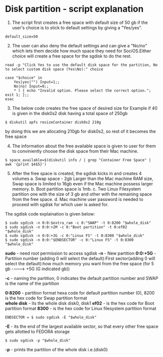 # Disk partition - script explanation

1. The script first creates a free space with default size of 50 gb if the user's choice is to stick to default settings by giving a "Yes/yes". 

```
default_size=50
```

2. The user can also deny the default settings and can give a "No/no" which lets them decide how much space they need for SociOS.Either choice will create a free space for the sgdisk to do the rest.

```
read -p "Click Yes to use the default disk space for the partition, No to select custom disk space (Yes\No):" choice

case "$choice" in
	Yes|yes|"") Input=1;;
	No|no) Input=0;;
	* ) { echo "Invalid option. Please select the correct option."; exit 1; };;
esac
```

3. The below code creates the free space of desired size for Example if 40 is given in the disk0s2 disk having a total space of 250gb

```
$ diskutil apfs resizeContainer disk0s2 210g
```
by doing this we are allocating 210gb for disk0s2, so rest of it becomes the free space

4. The information about the free available space is given to user for them to conviniently choose the disk space from their Mac machine. 

```
$ space_available=$(diskutil info / | grep "Container Free Space" | awk '{print $4$5}')
```

5. After the free space is created, the sgdisk kicks in and creates 4 volumes
a. Swap space - 2gb Larger than the Mac machine RAM size, Swap space is limited to 16gb even if the Mac machine possess larger memory.
b. Boot partition space is 1mb.
c. Two Linux Filesystem partition one with the size of 3 gb and other with the remaining space from the free space.
d. Mac machine user password is needed to proceed with sgdisk for which user is asked for.
	
The sgdisk code explaination is given below:

```	
$ sudo sgdisk -n 0:0:$extra_ram -c 0:"SWAP" -t 0:8200 "$whole_disk"
$ sudo sgdisk -n 0:0:+2M -c 0:"Boot partition" -t 0:ef02  "$whole_disk"
$ sudo sgdisk -n 0:0:+3G -c 0:"Linux FS" -t 0:8300 "$whole_disk"
$ sudo sgdisk -n 0:0:"$ENDSECTOR" -c 0:"Linux FS" -t 0:8300 "$whole_disk"
```
**sudo**  - need root permission to access sgdisk
**-n**    - New partition
**0:0:+5G** - Partition number (adding 0 will select the default):First sector(adding 0 will select the default):how much memory you want from the free space (for 5 gb ----> +5G (G indicated gb))

**-c**	  - naming the partition, 0 indicates the default partition number and SWAP is the name of the partition

**0:8200** - partition format hexa code for default partition number (0), 8200 is the hex code for Swap partition format  
**whole disk** - its the whole disk disk0, disk1
**ef02** - is the hex code for Boot partition format
**8300** - is the hex code for Linux filesystem partition format

```
ENDSECTOR = $ sudo sgdisk -E "$whole_disk"
```

**-E**    - its the end of the largest available sector, so that every other free space gets allotted to FEDORA storage
```
$ sudo sgdisk -p "$whole_disk"
```
**-p**     - prints the partition of the whole disk i.e.(disk0)
	
